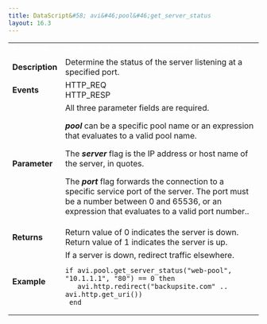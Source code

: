 ```yaml
---
title: DataScript&#58; avi&#46;pool&#46;get_server_status
layout: 16.3
---
```

<table class="table table-hover table table-bordered table-hover">  
<tbody>       
<tr>   
<td><font size="3" color="white"><strong>Function</strong></font></td>
<td><font color="white"><b>avi.pool.get_server_status(pool, server, port)</b></font></td>
</tr>
<tr>   
<td><font size="3"><strong>Description</strong></font></td>
<td>Determine the status of the server listening at a specified port.</td>
</tr>
<tr>   
<td><font size="3"><strong>Events</strong></font></td>
<td>HTTP_REQ<br> HTTP_RESP</td>
</tr>
<tr>   
<td><font size="3"><strong>Parameter</strong></font></td>
<td>All three parameter fields are required.<p></p> <p><strong><em>pool</em> </strong>can be a specific pool name or an expression that evaluates to a valid pool name.</p> <p>The <strong><em>server</em> </strong>flag is the IP address or host name of the server, in quotes.</p> <p>The <strong><em>port</em> </strong>flag forwards the connection to a specific service port of the server. The port must be a number between 0 and 65536, or an expression that evaluates to a valid port number..</p></td>
</tr>
<tr>   
<td><font size="3"><strong>Returns</strong></font></td>
<td>Return value of 0 indicates the server is down. Return value of 1 indicates the server is up.</td>
</tr>
<tr>   
<td><font size="3"><strong>Example</strong></font></td>
<td>If a server is down, redirect traffic elsewhere.<br> 
<!-- Crayon Syntax Highlighter v2.7.1 --> <pre><code class="language-lua">if avi.pool.get_server_status("web-pool", "10.1.1.1", "80") == 0 then
   avi.http.redirect("backupsite.com" .. avi.http.get_uri())
 end</code></pre> 
<!-- [Format Time: 0.0020 seconds] --></td>
</tr>
</tbody>
</table> 